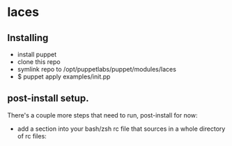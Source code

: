 # laces

## Installing

* install puppet
* clone this repo
* symlink repo to /opt/puppetlabs/puppet/modules/laces
* $ puppet apply examples/init.pp

## post-install setup.

There's a couple more steps that need to run, post-install for now:

* add a section into your bash/zsh rc file that sources in a whole directory of rc files:
